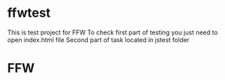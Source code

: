 # ffwtest
This is test project for FFW
To check first part of testing you just need to open index.html file
Second part of task located in jstest folder
# FFW
